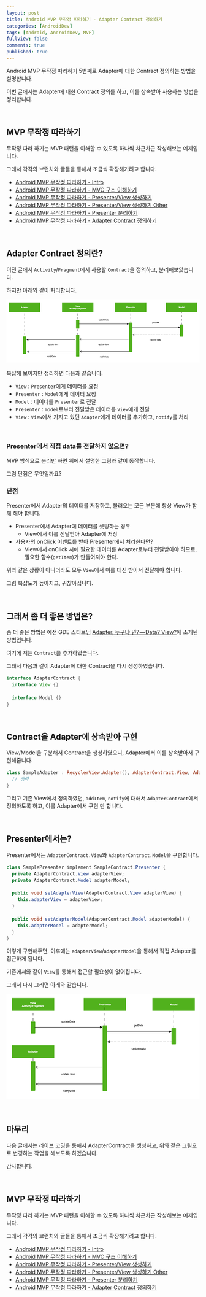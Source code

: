 ```yaml
---
layout: post
title: Android MVP 무작정 따라하기 - Adapter Contract 정의하기
categories: [AndroidDev]
tags: [Android, AndroidDev, MVP]
fullview: false
comments: true
published: true
---
```


Android MVP 무작정 따라하기 5번째로 Adapter에 대한 Contract 정의하는 방법을 설명합니다.

이번 글에서는 Adapter에 대한 Contract 정의를 하고, 이를 상속받아 사용하는 방법을 정리합니다.


<br />

## MVP 무작정 따라하기

무작정 따라 하기는 MVP 패턴을 이해할 수 있도록 하나씩 차근차근 작성해보는 예제입니다.

그래서 각각의 브런치와 글들을 통해서 조금씩 확장해가려고 합니다.

- [Android MVP 무작정 따라하기 - Intro](http://thdev.tech/androiddev/2016/10/12/Android-MVP-Intro.html)
- [Android MVP 무작정 따라하기 - MVC 구조 이해하기](http://thdev.tech/androiddev/2016/10/23/Android-MVC-Architecture.html)
- [Android MVP 무작정 따라하기 - Presenter/View 생성하기](http://thdev.tech/androiddev/2016/11/28/Android-MVP-One.html)
- [Android MVP 무작정 따라하기 - Presenter/View 생성하기 Other](http://thdev.tech/androiddev/2016/11/30/Android-MVP-Two.html)
- [Android MVP 무작정 따라하기 - Presenter 분리하기](http://thdev.tech/androiddev/2016/12/23/Android-MVP-Three.html)
- [Android MVP 무작정 따라하기 - Adapter Contract 정의하기](http://thdev.tech/androiddev/2016/12/26/Android-MVP-Four.html)


<br />

## Adapter Contract 정의란?

이전 글에서 `Activity`/`Fragment`에서 사용할 `Contract`을 정의하고, 분리해보았습니다.

하지만 아래와 같이 처리합니다.

![mvp_adapter]

복잡해 보이지만 정리하면 다음과 같습니다.

- `View` : `Presenter`에게 데이터를 요청
- `Presenter` : `Model`에게 데이터 요청
- `Model` : 데이터를 `Presenter`로 전달
- `Presenter` : `model`로부터 전달받은 데이터를 `View`에게 전달
- `View` : `View`에서 가지고 있던 `Adapter`에게 데이터를 추가하고, `notify`를 처리


<br />

### Presenter에서 직접 data를 전달하지 않으면?

MVP 방식으로 분리만 하면 위에서 설명한 그림과 같이 동작합니다.

그럼 단점은 무엇일까요?

### 단점

Presenter에서 Adapter의 데이터를 저장하고, 불러오는 모든 부분에 항상 View가 함께 해야 합니다.

- Presenter에서 Adapter에 데이터를 셋팅하는 경우
  - View에서 이를 전달받아 Adapter에 저장
- 사용자의 onClick 이벤트를 받아 Presenter에서 처리한다면?
  - View에서 onClick 시에 필요한 데이터를 Adapter로부터 전달받아야 하므로, 필요한 함수(`getItem`)가 만들어져야 한다.

위와 같은 상황이 아니더라도 모두 `View`에서 이를 대신 받아서 전달해야 합니다.

그럼 복잡도가 높아지고, 귀찮아집니다.


<br />

## 그래서 좀 더 좋은 방법은?

좀 더 좋은 방법은 예전 GDE 스티브님 [Adapter, 누구냐 넌? — Data? View?](https://medium.com/@jsuch2362/adapter-%EB%88%84%EA%B5%AC%EB%83%90-%EB%84%8C-data-view-2db7eff11c20#.klca01cu9)에 소개된 방법입니다.

여기에 저는 `Contract`를 추가하였습니다.

그래서 다음과 같이 Adapter에 대한 Contract을 다시 생성하였습니다.

```java
interface AdapterContract {
  interface View {}

  interface Model {}
}
```


<br />

## Contract을 Adapter에 상속받아 구현

View/Model을 구분해서 Contract을 생성하였으니, Adapter에서 이를 상속받아서 구현해줍니다.

```kotlin
class SampleAdapter : RecyclerView.Adapter(), AdapterContract.View, AdapterContract.Model {
  // 생략
}
```

그리고 기존 View에서 정의하였던, `addItem`, `notify`에 대해서 `AdapterContract`에서 정의하도록 하고, 이를 Adapter에서 구현 만 합니다.


<br />

## Presenter에서는?

Presenter에서는 `AdapterContract.View`와 `AdapterContract.Model`을 구현합니다.

```java
class SamplePresenter implement SampleContract.Presenter {
  private AdapterContract.View adapterView;
  private AdapterContract.Model adapterModel;

  public void setAdapterView(AdapterContract.View adapterView) {
    this.adapterView = adapterView;
  }

  public void setAdapterModel(AdapterContract.Model adapterModel) {
    this.adapterModel = adapterModel;
  }
}
```

이렇게 구현해주면, 이후에는 `adapterView`/`adapterModel`을 통해서 직접 Adapter를 접근하게 됩니다.

기존에서와 같이 `View`를 통해서 접근할 필요성이 없어집니다.

그래서 다시 그리면 아래와 같습니다.

![mvp_adapter_contract]


<br />

## 마무리

다음 글에서는 라이브 코딩을 통해서 AdapterContract을 생성하고, 위와 같은 그림으로 변경하는 작업을 해보도록 하겠습니다.

감사합니다.


<br />

## MVP 무작정 따라하기

무작정 따라 하기는 MVP 패턴을 이해할 수 있도록 하나씩 차근차근 작성해보는 예제입니다.

그래서 각각의 브런치와 글들을 통해서 조금씩 확장해가려고 합니다.

- [Android MVP 무작정 따라하기 - Intro](http://thdev.tech/androiddev/2016/10/12/Android-MVP-Intro.html)
- [Android MVP 무작정 따라하기 - MVC 구조 이해하기](http://thdev.tech/androiddev/2016/10/23/Android-MVC-Architecture.html)
- [Android MVP 무작정 따라하기 - Presenter/View 생성하기](http://thdev.tech/androiddev/2016/11/28/Android-MVP-One.html)
- [Android MVP 무작정 따라하기 - Presenter/View 생성하기 Other](http://thdev.tech/androiddev/2016/11/30/Android-MVP-Two.html)
- [Android MVP 무작정 따라하기 - Presenter 분리하기](http://thdev.tech/androiddev/2016/12/23/Android-MVP-Three.html)
- [Android MVP 무작정 따라하기 - Adapter Contract 정의하기](http://thdev.tech/androiddev/2016/12/26/Android-MVP-Four.html)

[mvp_adapter]: /images/2016/2016-12-26-Android-MVP-Four/mvp_adapter.png
[mvp_adapter_contract]: /images/2016/2016-12-26-Android-MVP-Four/mvp_adapter_contract.png
